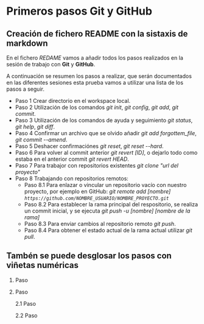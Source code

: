 # Primeros pasos Git y GitHub

## Creación de fichero README con la sistaxis de markdown

En el fichero *REDAME* vamos a añadir todos los pasos realizados en la sesión
de trabajo con **Git** y **GitHub**.

A continuación se resumen los pasos a realizar, que serán documentados en las
diferentes sesiones esta prueba vamos a utilizar una lista de los pasos a seguir.

* Paso 1 Crear directorio en el workspace local.
* Paso 2 Utilización de los comandos  *git init*, *git config*, *git add*, *git commit*.
* Paso 3 Utilización de los comandos de ayuda y seguimiento *git status*, *git help*, *git diff*.
* Paso 4 Confirmar un archivo que se olvido añadir *git add forgottem_file*, *git commit --amend*.
* Paso 5 Deshacer confirmaciónes *git reset*, *git reset --hard*.
* Paso 6 Para volver al commit anterior *git revert [ID]*, o dejarlo todo como estaba en el anterior commit *git revert HEAD*.
* Paso 7 Para trabajor con repositorios existentes *git clone "url del proyecto"*
* Paso 8 Trabajando con repositorios remotos:
  * Paso 8.1 Para enlazar o vincular un repositorio vacío con nuestro proyecto, por ejemplo en GitHub: *git remote add [nombre]
         `https://github.com/NOMBRE_USUARIO/NOMBRE_PROYECTO.git`*
  * Paso 8.2 Para establecer la rama principal del respositorio, se realiza un commit inicial, y se ejecuta *git push -u [nombre] [nombre de la rama]*
  * Paso 8.3 Para enviar cambios al repositorio remoto *git push*.
  * Paso 8.4 Para obtener el estado actual de la rama actual utilizar *git pull*.

## Tambén se puede desglosar los pasos con viñetas numéricas

1. Paso
2. Paso

   2.1 Paso

   2.2 Paso